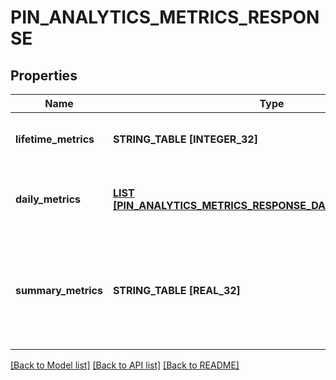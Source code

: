 # PIN_ANALYTICS_METRICS_RESPONSE

## Properties
Name | Type | Description | Notes
------------ | ------------- | ------------- | -------------
**lifetime_metrics** | **STRING_TABLE [INTEGER_32]** | The lifetime metric name and value. | [optional] [default to null]
**daily_metrics** | [**LIST [PIN_ANALYTICS_METRICS_RESPONSE_DAILY_METRICS_INNER]**](PinAnalyticsMetricsResponse_daily_metrics_inner.md) | Array with the requested daily metric records | [optional] [default to null]
**summary_metrics** | **STRING_TABLE [REAL_32]** | The metric name and value over the requested period for each requested metric | [optional] [default to null]

[[Back to Model list]](../README.md#documentation-for-models) [[Back to API list]](../README.md#documentation-for-api-endpoints) [[Back to README]](../README.md)


